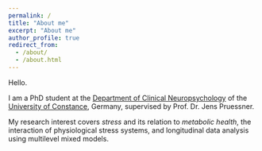 ```yaml
---
permalink: /
title: "About me"
excerpt: "About me"
author_profile: true
redirect_from: 
  - /about/
  - /about.html
---
```


Hello.

I am a PhD student at the [Department of Clinical Neuropsychology](https://www.psychologie.uni-konstanz.de/pruessner/) of the [University of Constance](https://www.uni-konstanz.de), Germany, supervised by Prof. Dr. Jens Pruessner. 

My research interest covers _stress_ and its relation to _metabolic health_, the interaction of physiological stress systems, and longitudinal data analysis using multilevel mixed models.
